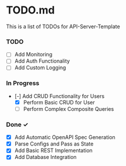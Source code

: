 # TODO.md

This is a list of TODOs for API-Server-Template

### TODO

- [ ] Add Monitoring
- [ ] Add Auth Functionality
- [ ] Add Custom Logging

### In Progress

- [-] Add CRUD Functionality for Users
  - [x] Perform Basic CRUD for User
  - [ ] Perform Complex Composite Queries
  
### Done ✓

- [x] Add Automatic OpenAPI Spec Generation
- [x] Parse Configs and Pass as State
- [x] Add Basic REST Implementation
- [x] Add Database Integration